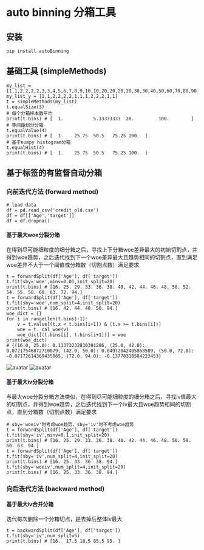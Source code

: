 # auto binning 分箱工具

## 安装

    pip install autoBinning

## 基础工具 (simpleMethods)

    my_list = [1,1,2,2,2,2,3,3,4,5,6,7,8,9,10,10,20,20,20,20,30,30,40,50,60,70,80,90,100]
    my_list_y = [1,1,2,2,2,2,1,1,1,2,2,2,1,1]
    t = simpleMethods(my_list)
    t.equalSize(3)
    # 每个分箱样本数平均
    print(t.bins) # [  1.           5.33333333  20.         100.        ]
    # 等间距划分分箱
    t.equalValue(4)
    print(t.bins) # [  1.    25.75  50.5   75.25 100.  ]
    # 基于numpy histogram分箱
    t.equalHist(4)
    print(t.bins) # [  1.    25.75  50.5   75.25 100.  ]

## 基于标签的有监督自动分箱

### 向前迭代方法 (forward method)

    # load data
    df = pd.read_csv('credit_old.csv')
    df = df[['Age','target']]
    df = df.dropna()
    
#### 基于最大woe分裂分箱

在得到尽可能细粒度的细分箱之后，寻找上下分箱woe差异最大的初始切割点，并得到woe趋势，之后迭代找到下一个woe差异最大且趋势相同的切割点，直到满足woe差异不大于一个阈值或分箱数（切割点数）满足要求

    t = forwardSplit(df['Age'], df['target'])
    t.fit(sby='woe',minv=0.01,init_split=20)
    print(t.bins) # [16. 25. 29. 33. 36. 38. 40. 42. 44. 46. 48. 50. 52. 54. 55. 58. 60. 63. 72. 94.]
    t = forwardSplit(df['Age'], df['target'])
    t.fit(sby='woe',num_split=4,init_split=20)
    print(t.bins) # [16. 42. 44. 48. 50. 94.]
    woe_dict = {}
    for i in range(len(t.bins)-1):
        v = t.value[(t.x < t.bins[i+1]) & (t.x >= t.bins[i])]
        woe = t._cal_woe(v)
        woe_dict[(t.bins[i], t.bins[i+1])] = woe
    print(woe_dict)
    # {(16.0, 25.0): 0.11373232830301286, (25.0, 42.0): 0.07217546872710079, (42.0, 50.0): 0.04972042405868509, (50.0, 72.0): -0.07172614369435065, (72.0, 94.0): -0.13778318584223453}

![avatar](https://github.com/kaiwang0112006/autoBinning/blob/master/doc/woe1.JPG)
![avatar](https://github.com/kaiwang0112006/autoBinning/blob/master/doc/woe2.JPG)

#### 基于最大iv分裂分箱

与最大woe分裂分箱方法类似，在得到尽可能细粒度的细分箱之后，寻找iv值最大的切割点，并得到woe趋势，之后迭代找到下一个iv最大且woe趋势相同的切割点，直到分箱数（切割点数）满足要求

    # sby='woeiv'时考虑woe趋势，sby='iv'时不考虑woe趋势
    t = forwardSplit(df['Age'], df['target'])
    t.fit(sby='iv',minv=0.1,init_split=20)
    print(t.bins) # [16. 25. 29. 33. 36. 38. 40. 42. 44. 46. 48. 50. 58. 60. 63. 94.]
    t = forwardSplit(df['Age'], df['target'])
    t.fit(sby='iv',num_split=4,init_split=20)
    print(t.bins) # [16. 25. 33. 36. 38. 94.]
    t.fit(sby='woeiv',num_split=4,init_split=20)
    print(t.bins) # [16. 25. 33. 36. 38. 94.]
    
### 向后迭代方法 (backward method)

#### 基于最大iv合并分箱

迭代每次删除一个分箱切点，是去掉后整体iv最大

    t = backwardSplit(df['Age'], df['target'])
    t.fit(sby='iv',num_split=5)
    print(t.bins) # [16.  17.5 18.5 85.5 95. ]

